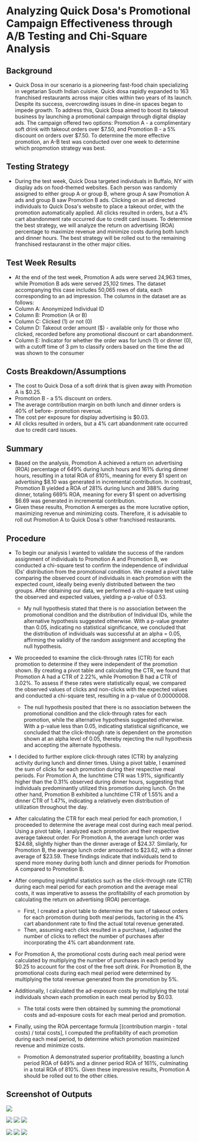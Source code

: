 # Analyzing Quick Dosa's Promotional Campaign Effectiveness through A/B Testing and Chi-Square Analysis

## Background
* Quick Dosa in our scenario is a pioneering fast-food chain specializing in vegetarian South Indian cuisine. Quick dosa rapidly expanded to 163 franchised restaurants across major cities within two years of its launch. Despite its success, overcrowding issues in dine-in spaces began to impede growth. To address this, Quick Dosa aimed to boost its takeout business by launching a promotional campaign through digital display ads. The campaign offered two options: Promotion A - a complimentary soft drink with takeout orders over $7.50, and Promotion B - a 5% discount on orders over $7.50. To determine the more effective promotion, an A-B test was conducted over one week to determine which propmotion strategy was best.

## Testing Strategy
* During the test week, Quick Dosa targeted individuals in Buffalo, NY with display ads on food-themed websites. Each person was randomly assigned to either group A or group B, where group A saw Promotion A ads and group B saw Promotion B ads. Clicking on an ad directed individuals to Quick Dosa's website to place a takeout order, with the promotion automatically applied. All clicks resulted in orders, but a 4% cart abandonment rate occurred due to credit card issues. To determine the best strategy, we will analyze the return on advertising (ROA) percentage to maximize revenue and minimize costs during both lunch and dinner hours. The best strategy will be rolled out to the remaining franchised restauranst in the other major cities. 

## Test Week Results
* At the end of the test week, Promotion A ads were served 24,963 times, while Promotion B ads were served 25,102 times. The dataset accompanying this case includes 50,065 rows of data, each corresponding to an ad impression. The columns in the dataset are as follows:
* Column A: Anonymized Individual ID
* Column B: Promotion (A or B)
* Column C: Clicked (1) or not (0)
* Column D: Takeout order amount ($) - available only for those who clicked, recorded before any promotional discount or cart abandonment.
* Column E: Indicator for whether the order was for lunch (1) or dinner (0), with a cutoff time of 3 pm to classify orders based on the time the ad was shown to the consumer

## Costs Breakdown/Assumptions
* The cost to Quick Dosa of a soft drink that is given away with Promotion A is $0.25.
* Promotion B - a 5% discount on orders.
* The average contribution margin on both lunch and dinner orders is 40% of before- promotion revenue.
* The cost per exposure for display advertising is $0.03.
* All clicks resulted in orders, but a 4% cart abandonment rate occurred due to credit card issues.

## Summary
* Based on the analysis, Promotion A achieved a return on advertising (ROA) percentage of 649% during lunch hours and 161% during dinner hours, resulting in a total ROA of 810%, meaning for every $1 spent on advertising $8.10 was generated in incremental contribution. In contrast, Promotion B yielded a ROA of 281% during lunch and 388% during dinner, totaling 669% ROA, meaning for every $1 spent on advertising $6.69 was generated in incremental contribution.
* Given these results, Promotion A emerges as the more lucrative option, maximizing revenue and minimizing costs. Therefore, it is advisable to roll out Promotion A to Quick Dosa's other franchised restaurants.

## Procedure
* To begin our analysis I wanted to validate the success of the random assignment of individuals to Promotion A and Promotion B, we conducted a chi-square test to confirm the independence of individual IDs' distribution from the promotional condition. We created a pivot table comparing the observed count of individuals in each promotion with the expected count, ideally being evenly distributed between the two groups. After obtaining our data, we performed a chi-square test using the observed and expected values, yielding a p-value of 0.53.
  * My null hypothesis stated that there is no association between the promotional condition and the distribution of Individual IDs, while the alternative hypothesis suggested otherwise. With a p-value greater than 0.05, indicating no statistical significance, we concluded that the distribution of individuals was successful at an alpha = 0.05, affirming the validity of the random assignment and accepting the null hypothesis.
    
* We proceeded to examine the click-through rates (CTR) for each promotion to determine if they were independent of the promotion shown. By creating a pivot table and calculating the CTR, we found that Promotion A had a CTR of 2.22%, while Promotion B had a CTR of 3.02%. To assess if these rates were statistically equal, we compared the observed values of clicks and non-clicks with the expected values and conducted a chi-square test, resulting in a p-value of 0.00000008.
  * The null hypothesis posited that there is no association between the promotional condition and the click-through rates for each promotion, while the alternative hypothesis suggested otherwise. With a p-value less than 0.05, indicating statistical significance, we concluded that the click-through rate is dependent on the promotion shown at an alpha level of 0.05, thereby rejecting the null hypothesis and accepting the alternate hypothesis.

* I decided to further explore click-through rates (CTR) by analyzing activity during lunch and dinner times. Using a pivot table, I examined the sum of clicks for each promotion during their respective meal periods. For Promotion A, the lunchtime CTR was 1.91%, significantly higher than the 0.31% observed during dinner hours, suggesting that individuals predominantly utilized this promotion during lunch. On the other hand, Promotion B exhibited a lunchtime CTR of 1.55% and a dinner CTR of 1.47%, indicating a relatively even distribution of utilization throughout the day.
* After calculating the CTR for each meal period for each promotion, I proceeded to determine the average meal cost during each meal period. Using a pivot table, I analyzed each promotion and their respective average takeout order. For Promotion A, the average lunch order was $24.68, slightly higher than the dinner average of $24.37. Similarly, for Promotion B, the average lunch order amounted to $23.62, with a dinner average of $23.59. These findings indicate that individuals tend to spend more money during both lunch and dinner periods for Promotion A compared to Promotion B.

* After computing insightful statistics such as the click-through rate (CTR) during each meal period for each promotion and the average meal costs, it was imperative to assess the profitability of each promotion by calculating the return on advertising (ROA) percentage.
  * First, I created a pivot table to determine the sum of takeout orders for each promotion during both meal periods, factoring in the 4% cart abandonment rate to find the actual total revenue generated.
  * Then, assuming each click resulted in a purchase, I adjusted the number of clicks to reflect the number of purchases after incorporating the 4% cart abandonment rate.

* For Promotion A, the promotional costs during each meal period were calculated by multiplying the number of purchases in each period by $0.25 to account for the cost of the free soft drink. For Promotion B, the promotional costs during each meal period were determined by multiplying the total revenue generated from the promotion by 5%.

* Additionally, I calculated the ad-exposure costs by multiplying the total individuals shown each promotion in each meal period by $0.03.
  * The total costs were then obtained by summing the promotional costs and ad-exposure costs for each meal period and promotion.

* Finally, using the ROA percentage formula [(contribution margin - total costs) / total costs], I computed the profitability of each promotion during each meal period, to determine which promotion maximized revenue and minimize costs.
  * Promotion A demonstrated superior profitability, boasting a lunch period ROA of 649% and a dinner period ROA of 161%, culminating in a total ROA of 810%. Given these impressive results, Promotion A should be rolled out to the other cities.
 
 ## Screenshot of Outputs
![](/images/Chi_Squared_Test_Random_Assignment1.png)

![](/images/Chi_Squared_Test_CTR1.png)
![](/images/Promotion_A-B_Meals_CTR.png)
![](/images/Promotion_A-B_Avg_Meal_Costs.png)

![](/images/Promotion_A-B_Revenue.png)
![](/images/Promotion_A-B_ROA_Data1.png)
![](/images/Promotion_A-B_ROA_Calculations4.png)






